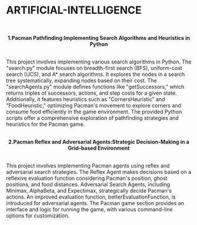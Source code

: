 # ARTIFICIAL-INTELLIGENCE
<br>

**<p align=center>1.Pacman Pathfinding:Implementing Search Algorithms and Heuristics in Python**

<br>                                    
This project involves implementing various search algorithms in Python. The "search.py" module focuses on breadth-first search (BFS), uniform-cost search (UCS), and A* search algorithms. It explores the nodes in a search tree systematically, expanding nodes based on their cost. The "searchAgents.py" module defines functions like "getSuccessors," which returns triples of successors, actions, and step costs for a given state. Additionally, it features heuristics such as "CornersHeuristic" and "FoodHeuristic," optimizing Pacman's movement to explore corners and consume food efficiently in the game environment. The provided Python scripts offer a comprehensive exploration of pathfinding strategies and heuristics for the Pacman game.
<br><br>

**<p align=center>2.Pacman Reflex and Adversarial Agents:Strategic Decision-Making in a Grid-based Environment**

<br>
This project involves implementing Pacman agents using reflex and adversarial search strategies. The Reflex Agent makes decisions based on a reflexive evaluation function considering Pacman's position, ghost positions, and food distances. Adversarial Search Agents, including Minimax, AlphaBeta, and Expectimax, strategically decide Pacman's actions. An improved evaluation function, betterEvaluationFunction, is introduced for adversarial agents. The Pacman game section provides an interface and logic for running the game, with various command-line options for customization.
